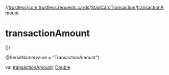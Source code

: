 //[trustless](../../../index.md)/[com.trustless.requests.cards](../index.md)/[StaqCardTransaction](index.md)/[transactionAmount](transaction-amount.md)

# transactionAmount

[]\

@SerialName(value = &quot;TransactionAmount&quot;)

val [transactionAmount](transaction-amount.md): [Double](https://kotlinlang.org/api/latest/jvm/stdlib/kotlin/-double/index.html)

